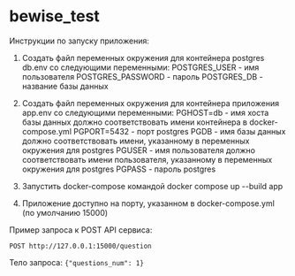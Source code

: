 # bewise_test

 Инструкции по запуску приложения:
 
 1. Создать файл переменных окружения для контейнера postgres db.env cо следующими переменными:
POSTGRES_USER - имя пользователя
POSTGRES_PASSWORD - пароль
POSTGRES_DB - название базы данных

 2. Создать файл переменных окружения для контейнера приложения app.env cо следующими переменными:
PGHOST=db - имя хоста базы данных должно соответствовать имени контейнера в docker-compose.yml
PGPORT=5432 - порт postgres
PGDB - имя базы данных должно соответствовать имени, указанному в переменных окружения для postgres
PGUSER - имя пользователя должно соответствовать имени пользователя, указанному в переменных окружения для postgres
PGPASS - пароль postgres

 3. Запустить docker-compose командой docker compose up --build app
 
 4. Приложение доступно на порту, указанном в docker-compose.yml (по умолчанию 15000)

 
Пример запроса к POST API сервиса:

    POST http://127.0.0.1:15000/question
    
Тело запроса: ```{"questions_num": 1}```

